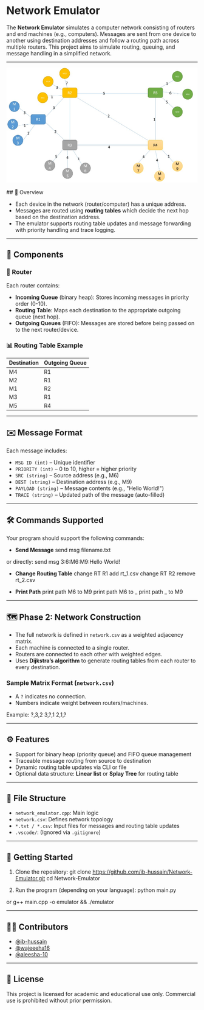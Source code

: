 ﻿# Network Emulator

The **Network Emulator** simulates a computer network consisting of routers and end machines (e.g., computers). Messages are sent from one device to another using destination addresses and follow a routing path across multiple routers. This project aims to simulate routing, queuing, and message handling in a simplified network.

---
<p align="center">
  <img src="network_emulaotr.jpg" alt="Network Emulator" width="600">
</p>
## 📡 Overview

- Each device in the network (router/computer) has a unique address.
- Messages are routed using **routing tables** which decide the next hop based on the destination address.
- The emulator supports routing table updates and message forwarding with priority handling and trace logging.

---

## 🧱 Components

### 🔁 Router

Each router contains:

- **Incoming Queue** (binary heap): Stores incoming messages in priority order (0-10).
- **Routing Table**: Maps each destination to the appropriate outgoing queue (next hop).
- **Outgoing Queues** (FIFO): Messages are stored before being passed on to the next router/device.

### 📊 Routing Table Example

| Destination | Outgoing Queue |
| ----------- | -------------- |
| M4          | R1             |
| M2          | R1             |
| M1          | R2             |
| M3          | R1             |
| M5          | R4             |

---

## ✉️ Message Format

Each message includes:

- `MSG ID (int)` – Unique identifier
- `PRIORITY (int)` – 0 to 10, higher = higher priority
- `SRC (string)` – Source address (e.g., M6)
- `DEST (string)` – Destination address (e.g., M9)
- `PAYLOAD (string)` – Message contents (e.g., "Hello World!")
- `TRACE (string)` – Updated path of the message (auto-filled)

---

## 🛠️ Commands Supported

Your program should support the following commands:

- **Send Message**
  send msg filename.txt

or directly:
send msg 3:6:M6:M9:Hello World!


- **Change Routing Table**
  change RT R1 add rt_1.csv
  change RT R2 remove rt_2.csv


- **Print Path**
  print path M6 to M9
  print path M6 to _
  print path _ to M9


---

## 🗺️ Phase 2: Network Construction

- The full network is defined in `network.csv` as a weighted adjacency matrix.
- Each machine is connected to a single router.
- Routers are connected to each other with weighted edges.
- Uses **Dijkstra’s algorithm** to generate routing tables from each router to every destination.

### Sample Matrix Format (`network.csv`)

- A `?` indicates no connection.
- Numbers indicate weight between routers/machines.

Example:
?,3,2
3,?,1
2,1,?



---

## ⚙️ Features

- Support for binary heap (priority queue) and FIFO queue management
- Traceable message routing from source to destination
- Dynamic routing table updates via CLI or file
- Optional data structure: **Linear list** or **Splay Tree** for routing table

---

## 📁 File Structure

- `network_emulator.cpp`: Main logic
- `network.csv`: Defines network topology
- `*.txt / *.csv`: Input files for messages and routing table updates
- `.vscode/`: (Ignored via `.gitignore`)

---

## 🚀 Getting Started

1. Clone the repository:
   git clone https://github.com/ib-hussain/Network-Emulator.git
   cd Network-Emulator


2. Run the program (depending on your language):
   python main.py

or
g++ main.cpp -o emulator && ./emulator


---

## 👨‍💻 Contributors

- [@ib-hussain](https://github.com/ib-hussain)
- [@wajeeeha16](https://github.com/wajeeeha16)
- [@aleesha-10](https://github.com/aleesha-10)

---

## 📜 License

This project is licensed for academic and educational use only. Commercial use is prohibited without prior permission.
